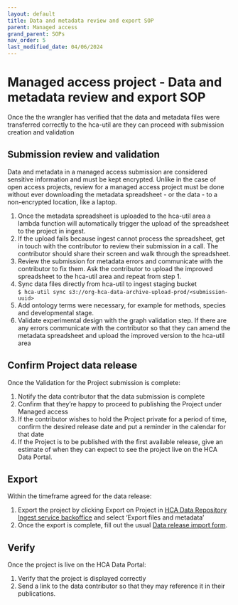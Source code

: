 ```yaml
---
layout: default
title: Data and metadata review and export SOP
parent: Managed access
grand_parent: SOPs
nav_order: 5
last_modified_date: 04/06/2024
---
```


<script src="https://kit.fontawesome.com/fc66878563.js" crossorigin="anonymous"></script>

# Managed access project - Data and metadata review and export SOP
Once the the wrangler has verified that the data and metadata files were transferred correctly to the hca-util are they can  proceed with submission creation and validation

## Submission review and validation
Data and metadata in a managed access submission are considered sensitive information and must be kept encrypted. Unlike in the case of open access projects, review for a managed access project must be done without ever downloading the metadata spreadsheet - or the data - to a non-encrypted location, like a laptop.
1. Once the metadata spreadsheet is uploaded to the hca-util area a lambda function will automatically trigger the upload of the spreadsheet to the project in ingest.
2. If the upload fails because ingest cannot process the spreadsheet, get in touch with the contributor to review their submission in a call. The contributor should share their screen and walk through the spreadsheet.
3. Review the submission for metadata errors and communicate with the contributor to fix them. Ask the contributor to upload the improved spreadsheet to the hca-util area and repeat from step 1. 
4. Sync data files directly from hca-util to ingest staging bucket \
`$ hca-util sync s3://org-hca-data-archive-upload-prod/<submission-uuid>`
5. Add ontology terms were necessary, for example for methods, species and developmental stage.
6. Validate experimental design with the graph validation step. If there are any errors communicate with the contributor so that they can amend the metadata spreadsheet and upload the improved version to the hca-util area

## Confirm Project data release

Once the Validation for the Project submission is complete:
1. Notify the data contributor that the data submission is complete
2. Confirm that they’re happy to proceed to publishing the Project under Managed access
3. If the contributor wishes to hold the Project private for a period of time, confirm the desired release date and put a reminder in the calendar for that date
4. If the Project is to be published with the first available release, give an estimate of when they can expect to see the project live on the HCA Data Portal.

## Export

Within the timeframe agreed for the data release: 
1. Export the project by clicking Export on Project in [HCA Data Repository Ingest service backoffice](https://contribute.data.humancellatlas.org/) and select ‘Export files and metadata’
2. Once the export is complete, fill out the usual [Data release import form](https://docs.google.com/forms/d/e/1FAIpQLSeokUTa-aVXGDdSNODEYetxezasFKp2oVLz65775lgk5t0D2w/viewform?gxids=7628).

## Verify

Once the project is live on the HCA Data Portal: 
1. Verify that the project is displayed correctly
2. Send a link to the data contributor so that they may reference it in their publications.
